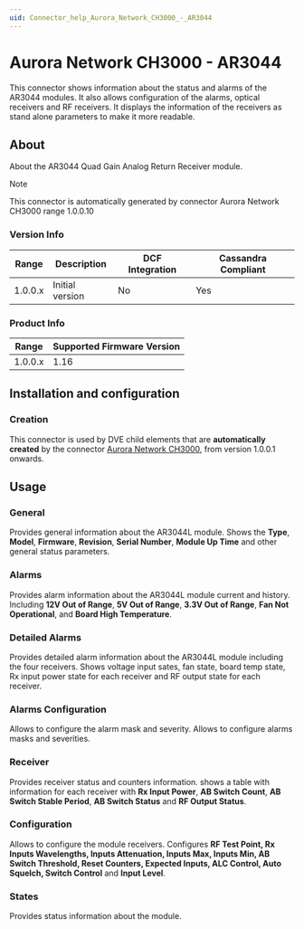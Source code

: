 ```yaml
---
uid: Connector_help_Aurora_Network_CH3000_-_AR3044
---
```


# Aurora Network CH3000 - AR3044

This connector shows information about the status and alarms of the AR3044 modules. It also allows configuration of the alarms, optical receivers and RF receivers. It displays the information of the receivers as stand alone parameters to make it more readable.

## About

About the AR3044 Quad Gain Analog Return Receiver module.

> [!NOTE]
> This connector is automatically generated by connector Aurora Network CH3000 range 1.0.0.10

### Version Info

| Range | Description | DCF Integration | Cassandra Compliant |
|------------------|-----------------|---------------------|-------------------------|
| 1.0.0.x          | Initial version | No                  | Yes                     |

### Product Info

| Range | Supported Firmware Version |
|------------------|-----------------------------|
| 1.0.0.x          | 1.16                        |

## Installation and configuration

### Creation

This connector is used by DVE child elements that are **automatically created** by the connector [Aurora Network CH3000](xref:Connector_help_Aurora_Network_CH3000), from version 1.0.0.1 onwards.

## Usage

### General

Provides general information about the AR3044L module. Shows the **Type**, **Model**, **Firmware**, **Revision**, **Serial Number**, **Module Up Time** and other general status parameters.

### Alarms

Provides alarm information about the AR3044L module current and history. Including **12V Out of Range**, **5V Out of Range**, **3.3V Out of Range**, **Fan Not Operational**, and **Board High Temperature**.

### Detailed Alarms

Provides detailed alarm information about the AR3044L module including the four receivers. Shows voltage input sates, fan state, board temp state, Rx input power state for each receiver and RF output state for each receiver.

### Alarms Configuration

Allows to configure the alarm mask and severity. Allows to configure alarms masks and severities.

### Receiver

Provides receiver status and counters information. shows a table with information for each receiver with **Rx Input Power**, **AB Switch Count**, **AB Switch Stable Period**, **AB Switch Status** and **RF Output Status**.

### Configuration

Allows to configure the module receivers. Configures **RF Test Point, Rx Inputs Wavelengths, Inputs Attenuation, Inputs Max, Inputs Min, AB Switch Threshold, Reset Counters, Expected Inputs, ALC Control, Auto Squelch, Switch Control** and **Input Level**.

### States

Provides status information about the module.

